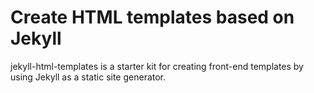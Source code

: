 # Create HTML templates based on Jekyll

jekyll-html-templates is a starter kit for creating front-end templates by using Jekyll as a static site generator.
